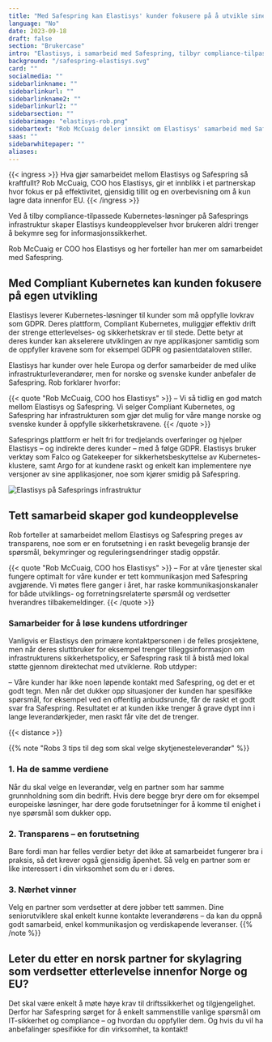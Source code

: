 ```yaml
---
title: "Med Safespring kan Elastisys' kunder fokusere på å utvikle sine digitale tjenester"
language: "No"
date: 2023-09-18
draft: false
section: "Brukercase"
intro: "Elastisys, i samarbeid med Safespring, tilbyr compliance-tilpassede Kubernetes-løsninger. COO Rob McCuaig fremhever viktigheten av partnerskap og datalagring innenfor EU."
background: "/safespring-elastisys.svg"
card: ""
socialmedia: ""
sidebarlinkname: ""
sidebarlinkurl: ""
sidebarlinkname2: ""
sidebarlinkurl2: ""
sidebarsection: ""
sidebarimage: "elastisys-rob.png"
sidebartext: "Rob McCuaig deler innsikt om Elastisys' samarbeid med Safespring og viktigheten av datalagring innenfor EU."
saas: ""
sidebarwhitepaper: ""
aliases:
---
```


{{< ingress >}}
Hva gjør samarbeidet mellom Elastisys og Safespring så kraftfullt? Rob McCuaig, COO hos Elastisys, gir et innblikk i et partnerskap hvor fokus er på effektivitet, gjensidig tillit og en overbevisning om å kun lagre data innenfor EU.
{{< /ingress >}}

Ved å tilby compliance-tilpassede Kubernetes-løsninger på Safesprings infrastruktur skaper Elastisys kundeopplevelser hvor brukeren aldri trenger å bekymre seg for informasjonssikkerhet.

Rob McCuaig er COO hos Elastisys og her forteller han mer om samarbeidet med Safespring.

## Med Compliant Kubernetes kan kunden fokusere på egen utvikling
Elastisys leverer Kubernetes-løsninger til kunder som må oppfylle lovkrav som GDPR. Deres plattform, Compliant Kubernetes, muliggjør effektiv drift der strenge etterlevelses- og sikkerhetskrav er til stede. Dette betyr at deres kunder kan akselerere utviklingen av nye applikasjoner samtidig som de oppfyller kravene som for eksempel GDPR og pasientdataloven stiller.

Elastisys har kunder over hele Europa og derfor samarbeider de med ulike infrastrukturleverandører, men for norske og svenske kunder anbefaler de Safespring. Rob forklarer hvorfor:

{{< quote "Rob McCuaig, COO hos Elastisys" >}}
– Vi så tidlig en god match mellom Elastisys og Safespring. Vi selger Compliant Kubernetes, og Safespring har infrastrukturen som gjør det mulig for våre mange norske og svenske kunder å oppfylle sikkerhetskravene.
{{< /quote >}}

Safesprings plattform er helt fri for tredjelands overføringer og hjelper Elastisys – og indirekte deres kunder – med å følge GDPR. Elastisys bruker verktøy som Falco og Gatekeeper for sikkerhetsbeskyttelse av Kubernetes-klustere, samt Argo for at kundene raskt og enkelt kan implementere nye versjoner av sine applikasjoner, noe som kjører smidig på Safespring.

![Elastisys på Safesprings infrastruktur](/img/saas/elastisys-safespring-compliant-kubernetes-pyramid.svg)

## Tett samarbeid skaper god kundeopplevelse
Rob forteller at samarbeidet mellom Elastisys og Safespring preges av transparens, noe som er en forutsetning i en raskt bevegelig bransje der spørsmål, bekymringer og reguleringsendringer stadig oppstår.

{{< quote "Rob McCuaig, COO hos Elastisys" >}}
– For at våre tjenester skal fungere optimalt for våre kunder er tett kommunikasjon med Safespring avgjørende. Vi møtes flere ganger i året, har raske kommunikasjonskanaler for både utviklings- og forretningsrelaterte spørsmål og verdsetter hverandres tilbakemeldinger.
{{< /quote >}}

### Samarbeider for å løse kundens utfordringer
Vanligvis er Elastisys den primære kontaktpersonen i de felles prosjektene, men når deres sluttbruker for eksempel trenger tilleggsinformasjon om infrastrukturens sikkerhetspolicy, er Safespring rask til å bistå med lokal støtte gjennom direktechat med utviklerne. Rob utdyper:

– Våre kunder har ikke noen løpende kontakt med Safespring, og det er et godt tegn. Men når det dukker opp situasjoner der kunden har spesifikke spørsmål, for eksempel ved en offentlig anbudsrunde, får de raskt et godt svar fra Safespring. Resultatet er at kunden ikke trenger å grave dypt inn i lange leverandørkjeder, men raskt får vite det de trenger.

{{< distance >}}

{{% note "Robs 3 tips til deg som skal velge skytjenesteleverandør" %}}
### 1. Ha de samme verdiene
Når du skal velge en leverandør, velg en partner som har samme grunnholdning som din bedrift. Hvis dere begge bryr dere om for eksempel europeiske løsninger, har dere gode forutsetninger for å komme til enighet i nye spørsmål som dukker opp.

### 2. Transparens – en forutsetning
Bare fordi man har felles verdier betyr det ikke at samarbeidet fungerer bra i praksis, så det krever også gjensidig åpenhet. Så velg en partner som er like interessert i din virksomhet som du er i deres.

### 3. Nærhet vinner
Velg en partner som verdsetter at dere jobber tett sammen. Dine seniorutviklere skal enkelt kunne kontakte leverandørens – da kan du oppnå godt samarbeid, enkel kommunikasjon og verdiskapende leveranser.
{{% /note %}}

## Leter du etter en norsk partner for skylagring som verdsetter etterlevelse innenfor Norge og EU?
Det skal være enkelt å møte høye krav til driftssikkerhet og tilgjengelighet. Derfor har Safespring sørget for å enkelt sammenstille vanlige spørsmål om IT-sikkerhet og compliance – og hvordan du oppfyller dem. Og hvis du vil ha anbefalinger spesifikke for din virksomhet, ta kontakt!